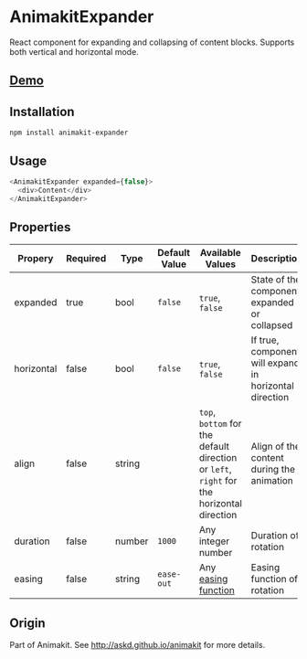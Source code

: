 # AnimakitExpander
React component for expanding and collapsing of content blocks.
Supports both vertical and horizontal mode.

## [Demo](http://askd.github.io/animakit/#/expander)

## Installation

```
npm install animakit-expander
```

## Usage

```javascript
<AnimakitExpander expanded={false}>
  <div>Content</div>
</AnimakitExpander>
```

## Properties

| Propery | Required | Type | Default Value  | Available Values  | Description |
| ----- | ----- | ----- | ----- | ----- | ----- |
| expanded | true | bool | `false` | `true`, `false` | State of the component: expanded or collapsed |
| horizontal | false | bool | `false` | `true`, `false` | If true, component will expand in horizontal direction |
| align | false | string |  | `top`, `bottom` for the default direction or `left`, `right` for the horizontal direction | Align of the content during the animation |
| duration | false | number | `1000` | Any integer number | Duration of rotation |
| easing | false | string | `ease-out` | Any [easing function](http://easings.net/) | Easing function of rotation |


## Origin

Part of Animakit.
See http://askd.github.io/animakit for more details.
